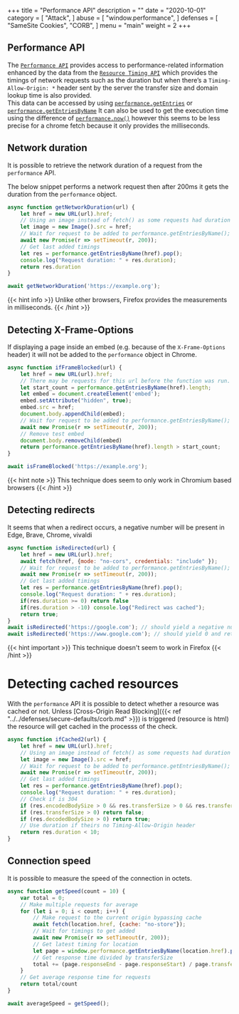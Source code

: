 +++
title = "Performance API"
description = ""
date = "2020-10-01"
category = [
    "Attack",
]
abuse = [
    "window.performance",
]
defenses = [
    "SameSite Cookies",
    "CORB",
]
menu = "main"
weight = 2
+++
## Performance API
The [`Performance API`](https://developer.mozilla.org/en-US/docs/Web/API/Performance) provides access to performance-related information enhanced by the data from the [`Resource Timing API`](https://developer.mozilla.org/en-US/docs/Web/API/Resource_Timing_API)
which provides the timings of network requests such as the duration but when there’s a `Timing-Allow-Origin: *` header sent by the server the transfer size and domain lookup time is also provided.  
This data can be accessed by using [`performance.getEntries`](https://developer.mozilla.org/en-US/docs/Web/API/Performance/getEntries) or [`performance.getEntriesByName`](https://developer.mozilla.org/en-US/docs/Web/API/Performance/getEntriesByName)
It can also be used to get the execution time using the difference of [`performance.now()`](https://developer.mozilla.org/en-US/docs/Web/API/Performance/now) however this seems to be less precise for a chrome fetch because it only provides the milliseconds.

## Network duration
It is possible to retrieve the network duration of a request from the `performance` API.

The below snippet performs a network request then after 200ms it gets the duration from the `performance` object. 

```javascript
async function getNetworkDuration(url) {
    let href = new URL(url).href;
    // Using an image instead of fetch() as some requests had duration = 0
    let image = new Image().src = href;
    // Wait for request to be added to performance.getEntriesByName();
    await new Promise(r => setTimeout(r, 200));
    // Get last added timings
    let res = performance.getEntriesByName(href).pop();
    console.log("Request duration: " + res.duration);
    return res.duration
}

await getNetworkDuration('https://example.org');
```
{{< hint info >}} Unlike other browsers, Firefox provides the measurements in milliseconds. {{< /hint >}}

## Detecting X-Frame-Options
If displaying a page inside an embed (e.g. because of the `X-Frame-Options` header) it will not be added to the `performance` object in Chrome.
```javascript
async function ifFrameBlocked(url) {
    let href = new URL(url).href;
    // There may be requests for this url before the function was run.
    let start_count = performance.getEntriesByName(href).length;
    let embed = document.createElement('embed');
    embed.setAttribute("hidden", true);
    embed.src = href;
    document.body.appendChild(embed);
    // Wait for request to be added to performance.getEntriesByName();
    await new Promise(r => setTimeout(r, 200));
    // Remove test embed
    document.body.removeChild(embed)
    return performance.getEntriesByName(href).length > start_count;
}

await isFrameBlocked('https://example.org');
```
{{< hint note >}} This technique does seem to only work in Chromium based browsers {{< /hint >}}


## Detecting redirects
It seems that when a redirect occurs, a negative number will be present in Edge, Brave, Chrome, vivaldi
```javascript
async function isRedirected(url) {  
    let href = new URL(url).href;
    await fetch(href, {mode: "no-cors", credentials: "include" });
    // Wait for request to be added to performance.getEntriesByName();
    await new Promise(r => setTimeout(r, 200));
    // Get last added timings
    let res = performance.getEntriesByName(href).pop();
    console.log("Request duration: " + res.duration);
    if(res.duration >= 0) return false
    if(res.duration > -10) console.log("Redirect was cached");
    return true;
}
await isRedirected('https://google.com'); // should yield a negative number and return true
await isRedirected('https://www.google.com'); // should yield 0 and return false
```
{{< hint important >}} This technique doesn't seem to work in Firefox {{< /hint >}}
# Detecting cached resources

With the `performance` API it is possible to detect whether a resource was cached or not.
Unless [Cross-Origin Read Blocking]({{< ref "../../defenses/secure-defaults/corb.md" >}}) is triggered (resource is html) the resource will get cached in the processs of the check.  
```javascript
async function ifCached2(url) {
    let href = new URL(url).href;
    // Using an image instead of fetch() as some requests had duration = 0
    let image = new Image().src = href;
    // Wait for request to be added to performance.getEntriesByName();
    await new Promise(r => setTimeout(r, 200));
    // Get last added timings
    let res = performance.getEntriesByName(href).pop();
    console.log("Request duration: " + res.duration);
    // Check if is 304
    if (res.encodedBodySize > 0 && res.transferSize > 0 && res.transferSize < res.encodedBodySize) return true
    if (res.transferSize > 0) return false;
    if (res.decodedBodySize > 0) return true;
    // Use duration if theirs no Timing-Allow-Origin header
    return res.duration < 10;
}
```

## Connection speed

It is possible to measure the speed of the connection in octets.
```javascript
async function getSpeed(count = 10) {
    var total = 0;
    // Make multiple requests for average
    for (let i = 0; i < count; i++) {
        // Make request to the current origin bypassing cache
        await fetch(location.href, {cache: "no-store"});
        // Wait for timings to get added
        await new Promise(r => setTimeout(r, 200));
        // Get latest timing for location
        let page = window.performance.getEntriesByName(location.href).pop();
        // Get response time divided by transferSize
        total += (page.responseEnd - page.responseStart) / page.transferSize;
    }
    // Get average response time for requests
    return total/count
}

await averageSpeed = getSpeed();
```
